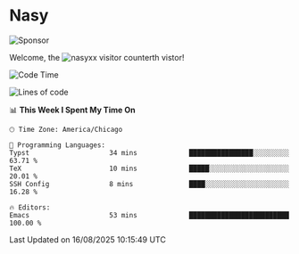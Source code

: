 # Nasy

<!--
<p align="center">
<img height="200" src="https://github-readme-stats.vercel.app/api?username=nasyxx&count_private=true&show_icons=true&theme=dracula&include_all_commits=true"/>
<img height="200" src="https://github-readme-stats.vercel.app/api/top-langs/?username=nasyxx&theme=dracula&hide=html,jupyter+notebook&count_private=true&show_icons=true"/>
</p>

  
----------------
-->

![Sponsor](https://img.shields.io/static/v1.svg?label=Sponsor&message=%E2%9D%A4&logo=GitHub&style=flat&color=pink)
 
Welcome, the ![nasyxx visitor counter](https://count.getloli.com/get/@nasyxx?theme=rule34)th vistor!
 
<!--START_SECTION:waka-->
![Code Time](http://img.shields.io/badge/Code%20Time-4%2C750%20hrs%2016%20mins-blue)

![Lines of code](https://img.shields.io/badge/From%20Hello%20World%20I%27ve%20Written-6.3%20million%20lines%20of%20code-blue)

📊 **This Week I Spent My Time On** 

```text
🕑︎ Time Zone: America/Chicago

💬 Programming Languages: 
Typst                    34 mins             ████████████████░░░░░░░░░   63.71 % 
TeX                      10 mins             █████░░░░░░░░░░░░░░░░░░░░   20.01 % 
SSH Config               8 mins              ████░░░░░░░░░░░░░░░░░░░░░   16.28 % 

🔥 Editors: 
Emacs                    53 mins             █████████████████████████   100.00 % 
```


 Last Updated on 16/08/2025 10:15:49 UTC
<!--END_SECTION:waka-->

<!-- ![visitors](https://visitor-badge.laobi.icu/badge?page_id=nasyxx.nasyxx) -->

